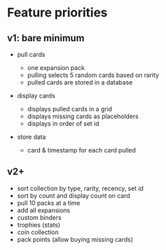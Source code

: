 # Feature priorities

## v1: bare minimum

- pull cards

  - one expansion pack
  - pulling selects 5 random cards based on rarity
  - pulled cards are stored in a database

- display cards

  - displays pulled cards in a grid
  - displays missing cards as placeholders
  - displays in order of set id

- store data
  - card & timestamp for each card pulled

## v2+

- sort collection by type, rarity, recency, set id
- sort by count and display count on card
- pull 10 packs at a time
- add all expansions
- custom binders
- trophies (stats)
- coin collection
- pack points (allow buying missing cards)
